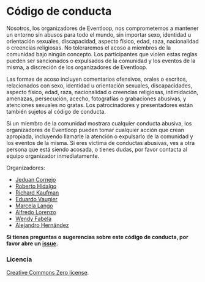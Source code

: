 # Código de conducta

Nosotros, los organizadores de Eventloop, nos comprometemos a mantener un entorno sin abusos para todo el mundo, sin importar sexo, identidad u orientación sexuales, discapacidad, aspecto físico, edad, raza, nacionalidad o creencias religiosas. No toleraremos el acoso a miembros de la comunidad bajo ningún concepto. Los participantes que violen estas reglas pueden ser sancionados o expulsados de la comunidad y los eventos de la misma, a discreción de los organizadores de Eventloop.

Las formas de acoso incluyen comentarios ofensivos, orales o escritos, relacionados con sexo, identidad u orientación sexuales, discapacidades, aspecto físico, edad, raza, nacionalidad o creencias religiosas, intimidación, amenazas, persecución, acecho, fotografías o grabaciones abusivas, y atenciones sexuales no gratas. Los patrocinadores y presentadores están también sujetos al código de conducta.

Si un miembro de la comunidad mostrara cualquier conducta abusiva, los organizadores de Eventloop pueden tomar cualquier acción que crean apropiada, incluyendo llamarle la atención o expulsarlo de la comunidad y los eventos de la misma. Si eres víctima de conductas abusivas, ves a otra persona que está siendo acosada, o tienes dudas, por favor contacta al equipo organizador inmediatamente.

Organizadores:

- [Jeduan Cornejo](https://twitter.com/jeduan)
- [Roberto Hidalgo](https://twitter.com/unrob)
- [Richard Kaufman](https://twitter.com/sparragus)
- [Eduardo Vaugier](https://twitter.com/cool_acid)
- [Marcela Lango](https://twitter.com/marulango)
- [Alfredo Lorenzo](https://twitter.com/babasbot)
- [Wendy Fabela](https://twitter.com/ritalin_p)
- [Alejandro Hernández](https://twitter.com/pollitosabroson)

**Si tienes preguntas o sugerencias sobre este código de conducta,
por favor abre un [issue](https://github.com/eventloop/codigo-de-conducta/issues).**

### Licencia

[Creative Commons Zero license](/LICENSE).
